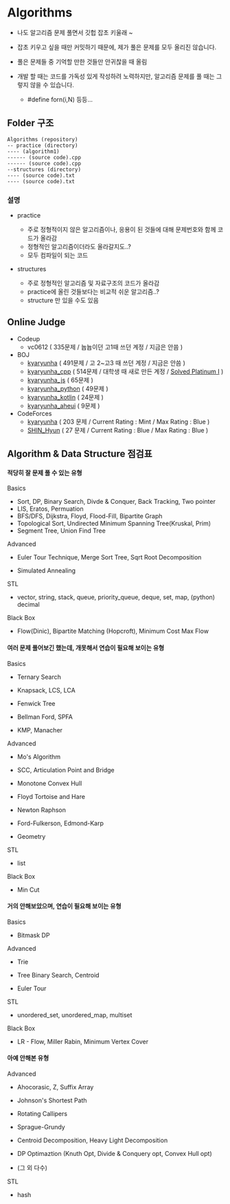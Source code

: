 # Algorithms

- 나도 알고리즘 문제 풀면서 깃헙 잡초 키울래 ~

- 잡초 키우고 싶을 때만 커밋하기 때문에, 제가 풀은 문제를 모두 올리진 않습니다. 

- 풀은 문제들 중 기억할 만한 것들만 안귀찮을 때 올림

- 개발 할 때는 코드를 가독성 있게 작성하려 노력하지만, 알고리즘 문제를 풀 때는 그렇지 않을 수 있습니다.

  - #define forn(i,N) 등등... 

  

## Folder 구조

```
Algorithms (repository)
-- practice (directory)
---- (algorithm1)
------ (source code).cpp
------ (source code).cpp
--structures (directory)
---- (source code).txt
---- (source code).txt

```

### 설명

- practice
  - 주로 정형적이지 않은 알고리즘이나, 응용이 된 것들에 대해 문제번호와 함께 코드가 올라감
  - 정형적인 알고리즘이더라도 올라갈지도..? 
  - 모두 컴파일이 되는 코드
  
- structures
  - 주로 정형적인 알고리즘 및 자료구조의 코드가 올라감 
  - practice에 올린 것들보다는 비교적 쉬운 알고리즘..?
  - structure 만 있을 수도 있음 



## Online Judge

- Codeup 
  - vc0612 ( 335문제 / 늅늅이던 고1때 쓰던 계정 / 지금은 안씀 ) 
- BOJ
  - [kyaryunha](https://www.acmicpc.net/user/kyaryunha)  ( 491문제 / 고 2~고3 때 쓰던 계정 / 지금은 안씀 )
  - [kyaryunha_cpp](https://www.acmicpc.net/user/kyaryunha_cpp) ( 514문제 / 대학생 때 새로 만든 계정 / [Solved Platinum I](https://solved.ac/profile/kyaryunha_cpp) )
  - [kyaryunha_js](https://www.acmicpc.net/user/kyaryunha_js) ( 65문제 )
  - [kyaryunha_python](https://www.acmicpc.net/user/kyaryunha_python) ( 49문제 )
  - [kyaryunha_kotlin](https://www.acmicpc.net/user/kyaryunha_kotlin) ( 24문제 )
  - [kyaryunha_aheui](https://www.acmicpc.net/user/kyaryunha_aheui) ( 9문제 )
- CodeForces
  - [kyaryunha](http://codeforces.com/profile/kyaryunha) ( 203 문제 / Current Rating : Mint / Max Rating : Blue )
  - [SHIN_Hyun](http://codeforces.com/profile/SHIN_Hyun) ( 27 문제 / Current Rating : Blue / Max Rating : Blue )



## Algorithm & Data Structure 점검표 



#### 적당히 잘 문제 풀 수 있는 유형 



Basics

- Sort, DP, Binary Search, Divde & Conquer, Back Tracking, Two pointer 
- LIS, Eratos, Permuation
- BFS/DFS, Dijkstra, Floyd, Flood-Fill, Bipartite Graph
- Topological Sort, Undirected Minimum Spanning Tree(Kruskal, Prim)
- Segment Tree, Union Find Tree



Advanced

- Euler Tour Technique, Merge Sort Tree, Sqrt Root Decomposition

- Simulated Annealing



STL

- vector, string, stack, queue, priority_queue, deque, set, map, (python) decimal



Black Box

- Flow(Dinic), Bipartite Matching (Hopcroft), Minimum Cost Max Flow



#### 여러 문제 풀어보긴 했는데, 개못해서 연습이 필요해 보이는 유형



Basics

- Ternary Search

- Knapsack, LCS, LCA
- Fenwick Tree
- Bellman Ford, SPFA
- KMP, Manacher



Advanced

- Mo's Algorithm

- SCC, Articulation Point and Bridge
- Monotone Convex Hull
- Floyd Tortoise and Hare
- Newton Raphson
- Ford-Fulkerson, Edmond-Karp
- Geometry 



STL

- list



Black Box

- Min Cut



#### 거의 안해보았으며, 연습이 필요해 보이는 유형 



Basics

- Bitmask DP



Advanced

- Trie

- Tree Binary Search, Centroid
- Euler Tour



STL

- unordered_set, unordered_map, multiset



Black Box

- LR - Flow, Miller Rabin, Minimum Vertex Cover 



#### 아예 안해본 유형



Advanced

- Ahocorasic, Z,  Suffix Array

- Johnson's Shortest Path
- Rotating Callipers
- Sprague-Grundy
- Centroid Decomposition, Heavy Light Decomposition 
- DP Optimaztion (Knuth Opt, Divide & Conquery opt, Convex Hull opt)
- (그 외 다수)



STL 

- hash